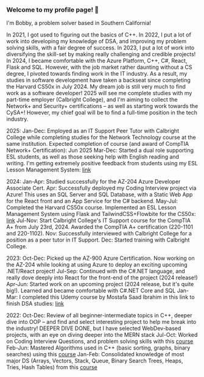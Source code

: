 ### Welcome to my profile page! 👋

I'm Bobby, a problem solver based in Southern California!

In 2021, I got used to figuring out the basics of C++. In 2022, I put a lot of work into developing my knowledge of DSA, and improving my problem solving skills, with a fair degree of success. In 2023, I put a lot of work into diversifying the skill-set by making really challenging and credible projects! In 2024, I became comfortable with the Azure Platform, C++, C#, React, Flask and SQL. However, with the job market rather daunting without a CS degree, I pivoted towards finding work in the IT industry. As a result, my studies in software development have taken a backseat since completing the Harvard CS50x in July 2024. My dream job is still very much to find work as a software developer! 2025 will see me complete studies with my part-time employer (Calbright College), and I'm aiming to collect the Network+ and Security+ certifications – as well as starting work towards the CySA+! However, my chief goal will be to find a full-time position in the tech industry.

2025:
Jan-Dec: Employed as an IT Support Peer Tutor with Calbright College while completing studies for the Network Technology course at the same institution. Expected completion of course (and award of CompTIA Network+ Certification): Jun 2025
Mar-Dec: Started a dual role supporting ESL students, as well as those seeking help with English reading and writing. I'm getting extremely positive feedback from students using my ESL Lesson Management System: [link](https://github.com/rabogan/ESL-Lesson-System)

2024:
Jan-Apr: Studied successfully for the AZ-204 Azure Developer Associate Cert.
Apr: Successfully deployed my Coding Interview project via Azure! This uses an SQL Server and SQL Database, with a Static Web App for the React front and an App Service for the C# backend.
May-Jul: Completed the Harvard CS50x course. Implemented an ESL Lesson Management System using Flask and TailwindCSS+Flowbite for the CS50x: [link](https://youtu.be/iTdVH4ROMCs)
Jul-Nov: Start Calbright College's IT Support course for the CompTIA A+ from July 23rd, 2024. Awarded the CompTIA A+ certification (220-1101 and 220-1102).
Nov: Successfully interviewed with Calbright College for a position as a peer tutor in IT Support.
Dec: Started training with Calbright College.

2023:
Oct-Dec: Picked up the AZ-900 Azure Certification. Now working on the AZ-204 while looking at using Azure to deploy an exciting upcoming .NET/React project!
Jul-Sep: Continued with the C#.NET language, and really dove deeply into React for the front-end of the project (2024 release!)
Apr-Jun: Started work on an upcoming project (2024 release, but it's quite big!). Learned and became comfortable with C#.NET Core and SQL
Jan-Mar: I completed this Udemy course by Mostafa Saad Ibrahim in this link to finish DSA studies: [link](https://www.udemy.com/course/skills-algorithms-cpp2/)

2022:
Oct-Dec: Review of all beginner-intermediate topics in C++, deeper dive into OOP – and find and select interesting project to help me break into the industry! DEEPER DIVE DONE, but I have selected WebDev-based projects, with an eye on diving deeper into the MERN stack
Jul-Oct: Worked on Coding Interview Questions, and problem solving skills with this [course](https://www.udemy.com/course/skills-coding-interviews/)
Feb-Jun: Mastered Algorithms used in C++ (basic sorting, graphs, binary searches) using this [course](https://www.udemy.com/course/skills-algorithms-cpp/)
Jan-Feb: Consolidated knowledge of most major DS (Arrays, Vectors, Stack, Queue, Binary Search Trees, Heaps, Tries, Hash Tables) from this [course](https://www.udemy.com/course/dscpp-skills/)
